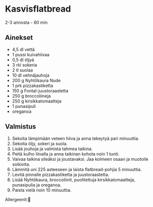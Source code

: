 # Kasvisflatbread
2-3 annosta - 60 min


## Ainekset
- 4,5 dl vettä
- 1 pussi kuivahiivaa
- 0,5 dl öljyä
- 3 rkl sokeria
- 2 tl suolaa
- 10 dl vehnäjauhoja
- 200 g Nyhtökaura Nude
- 1 prk pizzakastiketta
- 150 g Fontal-juustoraastetta
- 250 g broccoliineja
- 250 g kirsikkatomaatteja
- 1 punasipuli
- oreganoa


## Valmistus
1. Sekoita lämpimään veteen hiiva ja anna tekeytyä pari minuuttia.
2. Sekoita öljy, sokeri ja suola.
3. Lisää jouhoja ja valmista tahmea taikina.
4. Peitä kulho liinalla ja anna taikinan kohota noin 1 tunti.
5. Vaivaa taikina sileäksi ja joustavaksi. Jaa kolmeen osaan ja muotoile soikioita.
6. Lämmitä uni 225 asteeseen ja laista flatbread-pohjia 5 minuuttia.
7. Levitä pinnalle pizzakastiketta ja juustoraastetta.
8. Lisää Nyhtökaura, broccoliinit, puolitettuja kirsikkatomaatteja, punasipulia ja oreganoa.
9. Paista vielä noin 10 minuuttia.

Allergeenit:🥛
